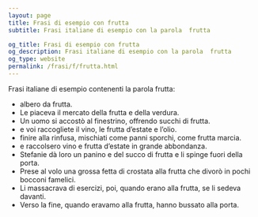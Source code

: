 ```yaml
---
layout: page
title: Frasi di esempio con frutta 
subtitle: Frasi italiane di esempio con la parola  frutta

og_title: Frasi di esempio con frutta 
og_description: Frasi italiane di esempio con la parola  frutta
og_type: website
permalink: /frasi/f/frutta.html
---
```


Frasi italiane di esempio contenenti la parola frutta:


- albero da frutta.
- Le piaceva il mercato della frutta e della verdura.
- Un uomo si accostò al finestrino, offrendo succhi di frutta.
- e voi raccogliete il vino, le frutta d’estate e l’olio.
- finire alla rinfusa, mischiati come panni sporchi, come frutta marcia.
- e raccolsero vino e frutta d’estate in grande abbondanza.
- Stefanie dà loro un panino e del succo di frutta e li spinge fuori della porta.
- Prese al volo una grossa fetta di crostata alla frutta che divorò in pochi bocconi famelici.
- Li massacrava di esercizi, poi, quando erano alla frutta, se li sedeva davanti.
- Verso la fine, quando eravamo alla frutta, hanno bussato alla porta.
